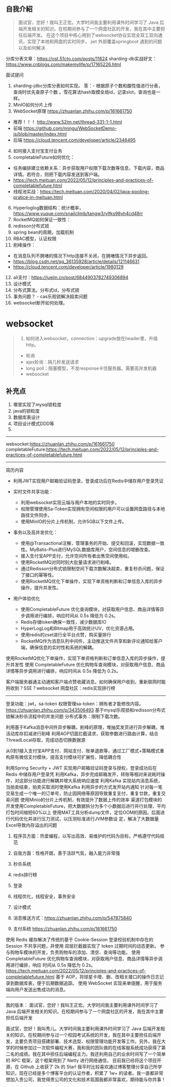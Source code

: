 ## 自我介紹
> 面试官，您好！我叫王正宏。大学时间我主要利用课外时间学习了 Java 后端开发相关的知识。在校期间参与了一个网盘社区的开发，我在其中主要担任后端开发。
> 在这个项目中核心用到了websocket协议实现全双工双向通讯，实现了本地和网盘的实时同步。
>  jwt
> 外部覆盖springboot
遇到的问题以及如何解决

分库分表文章：https://ost.51cto.com/posts/11624
sharding-db实战好文：https://www.cnblogs.com/makemylife/p/17165226.html

面试提问
1. sharding-jdbc分库分表如何实现。 答：- 根据原子个数和酸性值进行分表，查询时优先查原子个数 。雪花算法hash取模全局id，记录slot，查询也是一样。
2. MinIO如何分片上传
3. WebSocket原理 https://zhuanlan.zhihu.com/p/161661750   
- 推荐！！！ http://www.52im.net/thread-331-1-1.html 
- 前端 https://github.com/nnngu/WebSocketDemo-js/blob/master/index.html
- 后端 https://cloud.tencent.com/developer/article/2346495

4. 如何接入支付宝支付业务
5. completableFuture如何优化：
- 任务编排建立依赖关系：异步获取用户权限下载次数等信息，下载内容，商品详情。若符合，则把下载内容发送到客户端。
- https://tech.meituan.com/2022/05/12/principles-and-practices-of-completablefuture.html
- 线程池实战：https://tech.meituan.com/2020/04/02/java-pooling-pratice-in-meituan.html
6. Hyperloglog数据结构：统计概率，https://www.yuque.com/snailclimb/tangw3/ylfks98yh4cd48rr
7. RocketMQ如何保证一致性：
8. redisson分布式锁
9. spring bean的周期，加载机制
10. RBAC模型，认证权限
11. 削峰操作：
- 在消息队列不拥堵的情况下http连接不关闭，在拥堵情况下异步返回。
- https://blog.csdn.net/qq_36135928/article/details/121146631
- https://cloud.tencent.com/developer/article/1980129
12. ali支付：https://juejin.cn/post/6844903782749306894
13. 设计模式
14. 分布式算法。分布式id，分布式锁
15. 事务问题？ - cas乐观锁解决超卖问题
16. websocket断开如何处理。

# websocket
> 1. 如何进入websocket，connection：upgrade放在header里，升级http。
> - 轮询
> - ajax轮询：隔几秒发送请求
> - long poll：阻塞模型，不发response卡住服务器。需要高并发机器
> - websocket

## 补充点
1. 哪里实现了mysql锁粒度
2. java的锁粒度
3. 数据库表设计
4. 项目设计模式DDD等
5. 
---
websocket:https://zhuanlan.zhihu.com/p/161661750
completableFuture:https://tech.meituan.com/2022/05/12/principles-and-practices-of-completablefuture.html


---
简历内容

- 利用JWT实现用户邮箱验证码登录，登录成功后在Redis中储存用户登录凭证

- 实时文件共享功能：
  - 利用websocket实现云端与用户本地的实时同步。
  - 权限管理使用Sa-Token实现拥有空间权限的用户可以设置网盘路径与本地路径文件同步。
  - 使用MinIO的分片上传机制，允许5GB以下文件上传。
- 事务以及高并发优化：
  - 使用@Transactional注解，管理事务的开始、提交和回滚，实现数据一致性。MyBatis-Plus进行MySQL数据库用户，空间信息的增删改查。
  - 接入支付宝APP支付，允许空间所有者出售空间使用权。
  - 使用RocketMQ对同时刻大批量请求进行削峰。
  - 通过Redisson分布式锁限制空间下载次数解决超卖，重复秒杀问题，保证了接口的幂等性。
  - 使用RocketMQ优化下单操作，实现下单资格判断和订单信息入库的异步操作，提升并发性。
- 用户体验优化
  - 使用CompletableFuture 优化查询模块，对获取用户信息、商品详情等异步调用进行编排，响应时间从 0.5s 降低为 0.2s。
  - Redis存储token确保一致性，减少数据库IO
  - HyperLogLog和Bitmap用于高效统计UV，优化资源占用。
  - 使用redis的zset进行全平台点赞，购买量排行
  - RocketMQ作为消息队列中间件，主动推送文件共享和新评论通知给客户端，确保信息的实时性和系统的解耦。


使用RocketMQ优化下单操作，实现下单资格判断和订单信息入库的异步操作，提升并发性
使用 CompletableFuture 优化购物车查询模块，对获取用户信息、商品详情等异步调用进行编排，响应时间从 0.5s 降低为 0.2s。


客户端服务器通主动通知客户端点赞收藏消息。如何确保用户收到，重新联网时能狗收到？SSE？websocket
网盘社区：redis实现排行榜


---
登录功能：jwt，sa-token
权限管理sa-token：拥有者才能修改内容。https://zhuanlan.zhihu.com/p/343506493
基于mysql乐观锁和redisson分布式锁解决秒杀流程中的并发问题
分布式事务：限制下载次数。

利用基于Kafka消息中间件异步解耦，削峰的原理，堆抽奖发货进行异步解耦，堆活动库存扣减进行削峰
利用AOP切面拦截请求，获取参数进行路由计算，结合ThreadLocal存取，完成动态切换数据源

从0到1接入支付宝APP支付、网站支付、账单退款等，通过工厂模式+策略模式重构原有微信支付模块，提高支付模块可扩展性，降低耦合性

利用Spring Security + JWT 实现用户邮箱验证码登录与授权，登录成功后在Redis 中储存用户登录凭
利用Kafka，异步完成邮箱发开，转账等相对来说耗时操作，对这部分功能进行解耦并增大系统响应速度
利用Kafka 实现站内消息系统，当拍卖结束，拍卖买取消时使用Kafka 利用异步的方式发开站内通知
针对每一笔交易生成一个唯一的订单号，防止因网络等原因导致重复支付，重复廿款，重复交易问题
使用Minio的分片上传机制，有效提升了数据上传的效率
渠道打包模块的开发使用CompletableFuture，把大数据拆分为多个小数据后进行并行处理，平均打包时间缩短60%以上
使用MAT工具分析dump文件，定位OOM的原因。后面进行代码优化并进行压力测试，以压测标准进行JVM参数设 定，解决了大数据量Excel导致内存溢出的问题

1.	程序员方面：热爱编程，以写出高效、易维护的代码为目标，严格遵守代码规范
2.	自我方面：性格开朗，善于活跃气氛，融入能力非常强


1. 秒杀系统
2. redis排行榜
3. 登录
4. 线程优化，线程安全，事务安全
5. 设计模式
6. 消息推送方式：https://zhuanlan.zhihu.com/p/547875840
7. 支付系统
   https://zhuanlan.zhihu.com/p/161661750


使用 Redis 缓存解决了传统的基于 Cookie-Session 登录校验机制中存在的 Session 不共享问题，并使用
双层拦截器实现了 token 过期时间的动态更新。
参与购物车模块的开发，负责购物车的添加、清空、查询等功能。
使用 CompletableFuture 优化购物车查询模块，对获取用户信息、商品详情等异步调用进行编排，响应
时间从 0.5s 降低为 0.2s。https://tech.meituan.com/2022/05/12/principles-and-practices-of-completablefuture.html
基于 AOP，将球星卡增、删、改相关接口的操作日志记录到数据库表，便于后期数据追踪。
使用 WebSocket 实现来单提醒，用于服务端向用户发送出售成功的消息。


--- 
我的版本：
面试官，您好！我叫王正宏。大学时间我主要利用课外时间学习了 Java 后端开发相关的知识。在校期间参与了一个网盘社区的开发，我在其中主要担任后端开发

面试官，您好！我叫秀儿。大学时间我主要利用课外时间学习了 Java 后端开发相关的知识。在校期间参与过一个校园考试系统的开发，我在其中主要担任后端开发，主要负责项目搭建部署、技术选型、权限管理功能开发等工作。另外，我在大学的时候参加过一次软件编程大赛，我和我的团队做的在线客服系统成功获得了第二名的成绩。我在其中担任后端编程主力。我还利用自己的业余时间写了一个简单的 RPC 框架，这个框架用到了 Netty 进行网络通信， 目前我已经将这个项目开源，在 Github 上收获了 2k 的 Star! 我平时比较喜欢通过博客整理分享自己所学知识，现在已经是多个博客平台的认证作者，积累了 1w+ 的读者。我一直都非常想加入贵公司，我觉得贵公司的文化和技术氛围我都非常喜欢，期待能与你共事！